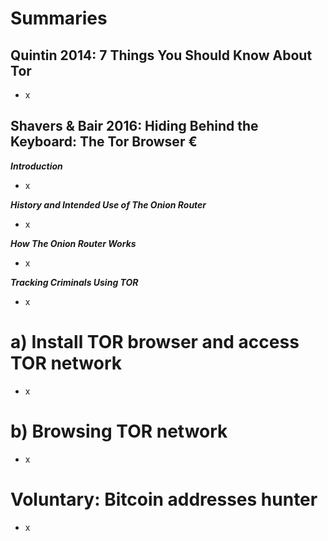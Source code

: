 # Summaries
## Quintin 2014: 7 Things You Should Know About Tor
- x

## Shavers & Bair 2016: Hiding Behind the Keyboard: The Tor Browser €
***Introduction***
- x

***History and Intended Use of The Onion Router***
- x

***How The Onion Router Works***
- x

***Tracking Criminals Using TOR***
- x

# a) Install TOR browser and access TOR network
- x

# b) Browsing TOR network
- x

# Voluntary: Bitcoin addresses hunter
- x

